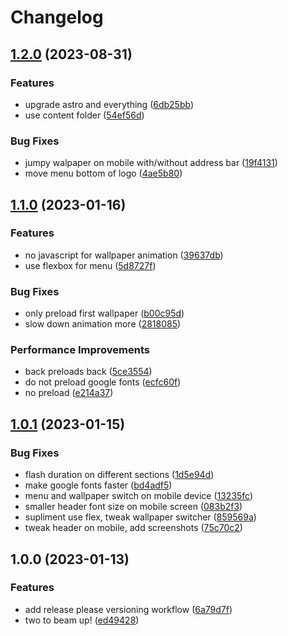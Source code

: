# Changelog

## [1.2.0](https://github.com/dmi3y/astra/compare/v1.1.0...v1.2.0) (2023-08-31)


### Features

* upgrade astro and everything ([6db25bb](https://github.com/dmi3y/astra/commit/6db25bb7a8e146610917ac0aafba55de191e337b))
* use content folder ([54ef56d](https://github.com/dmi3y/astra/commit/54ef56d3de7857676fd769d3d532c92b87c27a75))


### Bug Fixes

* jumpy walpaper on mobile with/without address bar ([19f4131](https://github.com/dmi3y/astra/commit/19f4131bcb2530aacbc4bbcc6cb0e410f5783c33))
* move menu bottom of logo ([4ae5b80](https://github.com/dmi3y/astra/commit/4ae5b801dda7f9534524f18f7696847e182e83df))

## [1.1.0](https://github.com/dmi3y/astra/compare/v1.0.1...v1.1.0) (2023-01-16)


### Features

* no javascript for wallpaper animation ([39637db](https://github.com/dmi3y/astra/commit/39637dbb0a852474ee10cff4736b7186e5da09ec))
* use flexbox for menu ([5d8727f](https://github.com/dmi3y/astra/commit/5d8727f0bd03f4243739e305b2d7b296244572aa))


### Bug Fixes

* only preload first wallpaper ([b00c95d](https://github.com/dmi3y/astra/commit/b00c95dc2836e577850200c87a1f7f1f3ceec3dc))
* slow down animation more ([2818085](https://github.com/dmi3y/astra/commit/2818085fe71fd58c7a75dd0488baffd7b02fbddd))


### Performance Improvements

* back preloads back ([5ce3554](https://github.com/dmi3y/astra/commit/5ce355489d319f6bca145c87888a80d111e6d234))
* do not preload google fonts ([ecfc60f](https://github.com/dmi3y/astra/commit/ecfc60f35bd3a7bc644d539076ac5ed9b4b8b2ee))
* no preload ([e214a37](https://github.com/dmi3y/astra/commit/e214a378ff2963b10b4c5d706f05f46d325a0c0d))

## [1.0.1](https://github.com/dmi3y/astra/compare/v1.0.0...v1.0.1) (2023-01-15)


### Bug Fixes

* flash duration on different sections ([1d5e94d](https://github.com/dmi3y/astra/commit/1d5e94d475a82715b5d3a3ac38021ad687fa53f9))
* make google fonts faster ([bd4adf5](https://github.com/dmi3y/astra/commit/bd4adf5bf1d79bfac40005058a274f5675147e68))
* menu and wallpaper switch on mobile device ([13235fc](https://github.com/dmi3y/astra/commit/13235fc8006e6439f0168f5c77534a590cfecc38))
* smaller header font size on mobile screen ([083b2f3](https://github.com/dmi3y/astra/commit/083b2f3c1046a508d3af10db30233145b3b8087e))
* supliment use flex, tweak wallpaper switcher ([859569a](https://github.com/dmi3y/astra/commit/859569a4880f7b563478858f22abda9e94e488c7))
* tweak header on mobile, add screenshots ([75c70c2](https://github.com/dmi3y/astra/commit/75c70c22e5628064214fbaf4af95a0b6549b8e2d))

## 1.0.0 (2023-01-13)


### Features

* add release please versioning workflow ([6a79d7f](https://github.com/dmi3y/astra/commit/6a79d7f2c242479c01565f42698478b87b443343))
* two to beam up! ([ed49428](https://github.com/dmi3y/astra/commit/ed494289cc6d8c689d15d3459562006a3e6b6ada))
